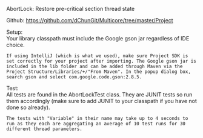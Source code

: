 AbortLock: Restore pre-critical section thread state  

Github: https://github.com/dChunGit/Multicore/tree/master/Project

Setup:  
	Your library classpath must include the Google gson jar regardless of IDE choice. 
   
	If using IntelliJ (which is what we used), make sure Project SDK is set correctly for your project after importing. The Google gson jar is included in the lib folder and can be added through Maven via the Project Structure/Libraries/+/"From Maven". In the popup dialog box, search gson and select com.google.code.gson:2.8.5.  

Test:  
	All tests are found in the AbortLockTest class. They are JUNIT tests so run them accordingly (make sure to add JUNIT to your classpath if you have not done so already).  

	The tests with "Variable" in their name may take up to 4 seconds to run as they each are aggregating an average of 10 test runs for 30 different thread parameters.

